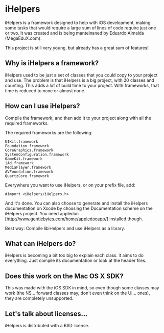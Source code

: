 iHelpers
========

iHelpers is a framework designed to help with iOS development, making some tasks that would require a large sum of lines of code require just one or two. It was created and is being manteinaned by Eduardo Almeida (MegaEduX.com). 

This project is still very young, but already has a great sum of features!

Why is iHelpers a framework?
----------------------------

iHelpers used to be just a set of classes that you could copy to your project and use. The problem is that iHelpers is a big project, with 20 classes and counting. This adds a lot of build time to your project. With frameworks, that time is reduced to none or almost none.

How can I use iHelpers?
-----------------------

Compile the framework, and then add it to your project along with all the required frameworks.

The required frameworks are the following:

	UIKit.framework
	Foundation.framework
	CoreGraphics.framework
	SystemConfiguration.framework
	GameKit.framework
	iAd.framework
	MediaPlayer.framework
	AVFoundation.framework
	QuartzCore.framework

Everywhere you want to use iHelpers, or on your prefix file, add:

	#import <iHelpers/iHelpers.h>

And it's done. You can also choose to generate and install the iHelpers documentation on Xcode by choosing the Documentation scheme on the iHelpers project. You need appledoc [http://www.gentlebytes.com/home/appledocapp/] installed though.

Best way: Compile libiHelpers and use iHelpers as a library.

What can iHelpers do?
---------------------

iHelpers is becoming a bit too big to explain each class. It aims to do everything. Just compile its documentation or look at the header files.

Does this work on the Mac OS X SDK?
-----------------------------------

This was made with the iOS SDK in mind, so even though some classes may work (the NS… forward classes may, don't even think on the UI… ones), they are completely unsupported.

Let's talk about licenses...
-------------------------------

iHelpers is distributed with a BSD license.
